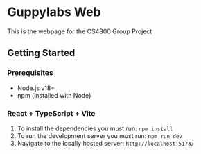 # Guppylabs Web

This is the webpage for the CS4800 Group Project

## Getting Started

### Prerequisites

  - Node.js v18+
  - npm (installed with Node)



### React + TypeScript + Vite

  1. To install the dependencies you must run: 
    `npm install`
  2. To run the development server you must run: 
    `npm run dev`
  3. Navigate to the locally hosted server: `http://localhost:5173/`
